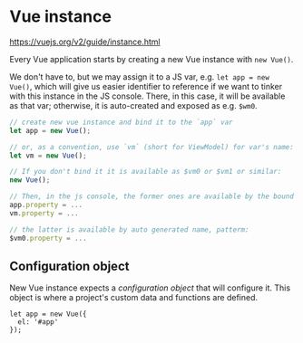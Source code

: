 # Vue instancehttps://vuejs.org/v2/guide/instance.htmlEvery Vue application starts by creating a new Vue instance with `new Vue()`. We don't have to, but we may assign it to a JS var, e.g. `let app = new Vue()`, which will give us easier identifier to reference if we want to tinker with this instance in the JS console. There, in this case, it will be available as that var; otherwise, it is auto-created and exposed as e.g. `$wm0`.```js// create new vue instance and bind it to the `app` varlet app = new Vue();// or, as a convention, use `vm` (short for ViewModel) for var's name:let vm = new Vue();// If you don't bind it it is available as $vm0 or $vm1 or similar:new Vue();// Then, in the js console, the former ones are available by the bound name:app.property = ...vm.property = ...// the latter is available by auto generated name, patterm:$vm0.property = ...```## Configuration objectNew Vue instance expects a *configuration object* that will configure it. Thisobject is where a project's custom data and functions are defined.```let app = new Vue({  el: '#app'});```